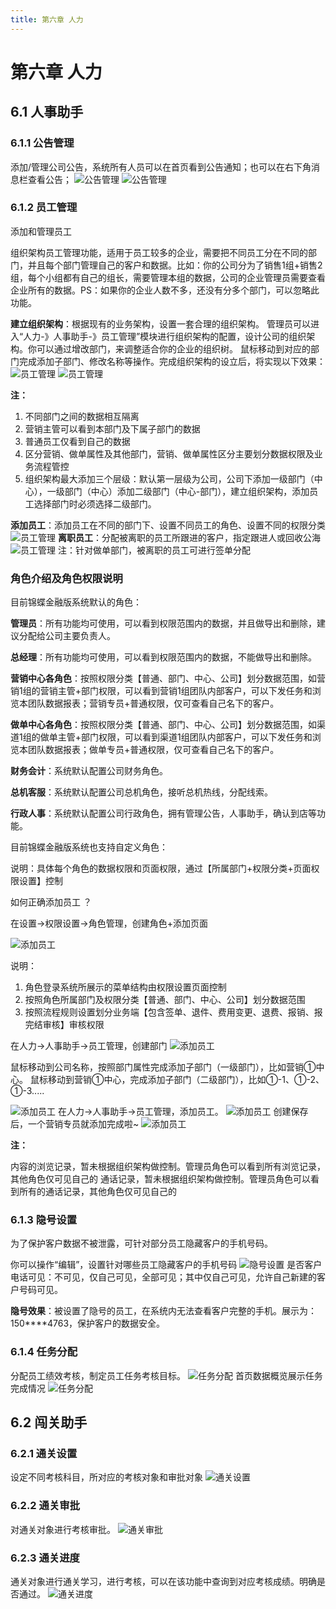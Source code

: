 ```yaml
---
title: 第六章 人力
---
```

# 第六章 人力

<ImageViewer />

## 6.1 人事助手

### 6.1.1 公告管理

添加/管理公司公告，系统所有人员可以在首页看到公告通知；也可以在右下角消息栏查看公告；
![公告管理](/assets/manual/financial/6.1.1-1.png)
![公告管理](/assets/manual/financial/6.1.1-2.png)

### 6.1.2 员工管理
添加和管理员工

组织架构员工管理功能，适用于员工较多的企业，需要把不同员工分在不同的部门，并且每个部门管理自己的客户和数据。比如：你的公司分为了销售1组+销售2组，每个小组都有自己的组长，需要管理本组的数据，公司的企业管理员需要查看企业所有的数据。PS：如果你的企业人数不多，还没有分多个部门，可以忽略此功能。

**建立组织架构**：根据现有的业务架构，设置一套合理的组织架构。
	管理员可以进入“人力-》人事助手-》员工管理”模块进行组织架构的配置，设计公司的组织架构。你可以通过增改部门，来调整适合你的企业的组织树。
鼠标移动到对应的部门完成添加子部门、修改名称等操作。完成组织架构的设立后，将实现以下效果：
![员工管理](/assets/manual/financial/6.1.2-1.png)
![员工管理](/assets/manual/financial/6.1.2-2.png)

**注：**

1. 不同部门之间的数据相互隔离
2. 营销主管可以看到本部门及下属子部门的数据
3. 普通员工仅看到自己的数据
4. 区分营销、做单属性及其他部门，营销、做单属性区分主要划分数据权限及业务流程管控
5. 组织架构最大添加三个层级：默认第一层级为公司，公司下添加一级部门（中心），一级部门（中心）添加二级部门（中心-部门），建立组织架构，添加员工选择部门时必须选择二级部门。

**添加员工**：添加员工在不同的部门下、设置不同员工的角色、设置不同的权限分类
![员工管理](/assets/manual/financial/6.1.2-3.png)
**离职员工**：分配被离职的员工所跟进的客户，指定跟进人或回收公海
![员工管理](/assets/manual/financial/6.1.2-4.png)
注：针对做单部门，被离职的员工可进行签单分配

### 角色介绍及角色权限说明

目前锦蝶金融版系统默认的角色：

**管理员**：所有功能均可使用，可以看到权限范围内的数据，并且做导出和删除，建议分配给公司主要负责人。

**总经理**：所有功能均可使用，可以看到权限范围内的数据，不能做导出和删除。

**营销中心各角色**：按照权限分类【普通、部门、中心、公司】划分数据范围，如营销1组的营销主管+部门权限，可以看到营销1组团队内部客户，可以下发任务和浏览本团队数据报表；营销专员+普通权限，仅可查看自己名下的客户。

**做单中心各角色**：按照权限分类【普通、部门、中心、公司】划分数据范围，如渠道1组的做单主管+部门权限，可以看到渠道1组团队内部客户，可以下发任务和浏览本团队数据报表；做单专员+普通权限，仅可查看自己名下的客户。

**财务会计**：系统默认配置公司财务角色。

**总机客服**：系统默认配置公司总机角色，接听总机热线，分配线索。

**行政人事**：系统默认配置公司行政角色，拥有管理公告，人事助手，确认到店等功能。

目前锦蝶金融版系统也支持自定义角色：

说明：具体每个角色的数据权限和页面权限，通过【所属部门+权限分类+页面权限设置】控制

如何正确添加员工 ？

在设置->权限设置->角色管理，创建角色+添加页面

![添加员工](/assets/manual/financial/6.1.2-5.png)

说明：

1. 角色登录系统所展示的菜单结构由权限设置页面控制
2. 按照角色所属部门及权限分类【普通、部门、中心、公司】划分数据范围
3. 按照流程规则设置划分业务端【包含签单、退件、费用变更、退费、报销、报完结审核】审核权限

在人力->人事助手->员工管理，创建部门
![添加员工](/assets/manual/financial/6.1.2-6.png)

鼠标移动到公司名称，按照部门属性完成添加子部门（一级部门），比如营销①中心。
鼠标移动到营销①中心，完成添加子部门（二级部门），比如①-1、①-2、①-3.....

![添加员工](/assets/manual/financial/6.1.2-7.png)
在人力->人事助手->员工管理，添加员工。
![添加员工](/assets/manual/financial/6.1.2-8.png)
创建保存后，一个营销专员就添加完成啦~
![添加员工](/assets/manual/financial/6.1.2-9.png)

**注：**

内容的浏览记录，暂未根据组织架构做控制。管理员角色可以看到所有浏览记录，其他角色仅可见自己的
通话记录，暂未根据组织架构做控制。管理员角色可以看到所有的通话记录，其他角色仅可见自己的



### 6.1.3 隐号设置
为了保护客户数据不被泄露，可针对部分员工隐藏客户的手机号码。

你可以操作“编辑”，设置针对哪些员工隐藏客户的手机号码
![隐号设置](/assets/manual/financial/6.1.3-1.png)
是否客户电话可见：不可见，仅自己可见，全部可见；其中仅自己可见，允许自己新建的客户号码可见。

**隐号效果**：被设置了隐号的员工，在系统内无法查看客户完整的手机。展示为：150****4763，保护客户的数据安全。

### 6.1.4 任务分配
分配员工绩效考核，制定员工任务考核目标。
![任务分配](/assets/manual/financial/6.1.4-1.png)
首页数据概览展示任务完成情况
![任务分配](/assets/manual/financial/6.1.4-2.png)

## 6.2 闯关助手

### 6.2.1 通关设置
设定不同考核科目，所对应的考核对象和审批对象
![通关设置](/assets/manual/financial/6.2.1-1.png)

### 6.2.2 通关审批
对通关对象进行考核审批。
![通关审批](/assets/manual/financial/6.2.2-1.png)

### 6.2.3 通关进度

通关对象进行通关学习，进行考核，可以在该功能中查询到对应考核成绩。明确是否通过。
![通关进度](/assets/manual/financial/6.2.3-1.png)